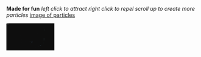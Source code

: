 **Made for fun**
*left click to attract*
*right click to repel*
*scroll up to create more particles*
[image of particles]()

<img src="https://raw.githubusercontent.com/NotWoowoo/Particle-System/master/screenshot.PNG" style = "width: 25%; height: 25%" />
